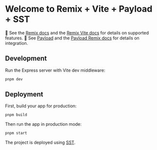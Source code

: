 # Welcome to Remix + Vite + Payload + SST

📖 See the [Remix docs](https://remix.run/docs) and the [Remix Vite docs](https://remix.run/docs/en/main/future/vite) for details on supported features.
📖 See [Payload](https://payloadcms.com/) and the [Payload Remix docs](https://payloadcms.com/blog/remix-payload-express-monorepo) for details on integration.

## Development

Run the Express server with Vite dev middleware:

```sh
pnpm dev
```

## Deployment

First, build your app for production:

```sh
pnpm build
```

Then run the app in production mode:

```sh
pnpm start
```

The project is deployed using [SST](https://sst.dev).
